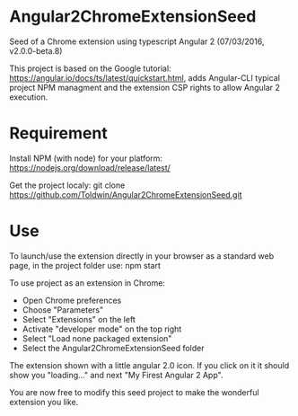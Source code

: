 # Angular2ChromeExtensionSeed
Seed of a Chrome extension using typescript Angular 2 (07/03/2016, v2.0.0-beta.8)

This project is based on the Google tutorial: https://angular.io/docs/ts/latest/quickstart.html, adds Angular-CLI typical project NPM managment and the extension CSP rights to allow Angular 2 execution. 

# Requirement
Install NPM (with node) for your platform: https://nodejs.org/download/release/latest/

Get the project localy: git clone https://github.com/Toldwin/Angular2ChromeExtensionSeed.git

# Use
To launch/use the extension directly in your browser as a standard web page, in the project folder use: npm start

To use project as an extension in Chrome: 
- Open Chrome preferences
- Choose "Parameters"
- Select "Extensions" on the left
- Activate "developer mode" on the top right
- Select "Load none packaged extension"
- Select the Angular2ChromeExtensionSeed folder

The extension shown with a little angular 2.0 icon. If you click on it it should show you "loading..." and next "My Firest Angular 2 App".

You are now free to modify this seed project to make the wonderful extension you like.
